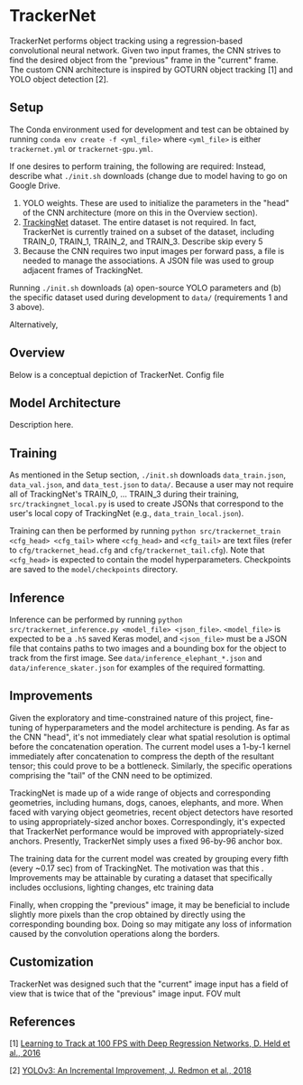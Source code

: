 # TrackerNet
TrackerNet performs object tracking using a regression-based convolutional neural network. Given two input frames, the CNN strives to find the desired object from the "previous" frame in the "current" frame. The custom CNN architecture is inspired by GOTURN object tracking [1] and YOLO object detection [2].

## Setup
The Conda environment used for development and test can be obtained by running `conda env create -f <yml_file>` where `<yml_file>` is either `trackernet.yml` or `trackernet-gpu.yml`.

If one desires to perform training, the following are required:  Instead, describe what `./init.sh` downloads (change due to model having to go on Google Drive.

1. YOLO weights. These are used to initialize the parameters in the "head" of the CNN architecture (more on this in the Overview section).
2. [TrackingNet](https://github.com/SilvioGiancola/TrackingNet-devkit) dataset. The entire dataset is not required. In fact, TrackerNet is currently trained on a subset of the dataset, including TRAIN_0, TRAIN_1, TRAIN_2, and TRAIN_3. Describe skip every 5
3. Because the CNN requires two input images per forward pass, a file is needed to manage the associations. A JSON file was used to group adjacent frames of TrackingNet.

Running `./init.sh` downloads (a) open-source YOLO parameters and (b) the specific dataset used during development to `data/` (requirements 1 and 3 above).

Alternatively, 

## Overview
Below is a conceptual depiction of TrackerNet.
Config file

## Model Architecture
Description here.

## Training
As mentioned in the Setup section, `./init.sh` downloads `data_train.json`, `data_val.json`, and `data_test.json` to `data/`. Because a user may not require all of TrackingNet's TRAIN_0, ... TRAIN_3 during their training, `src/trackingnet_local.py` is used to create JSONs that correspond to the user's local copy of TrackingNet (e.g., `data_train_local.json`).

Training can then be performed by running `python src/trackernet_train <cfg_head> <cfg_tail>` where `<cfg_head>` and `<cfg_tail>` are text files (refer to `cfg/trackernet_head.cfg` and `cfg/trackernet_tail.cfg`). Note that `<cfg_head>` is expected to contain the model hyperparameters. Checkpoints are saved to the `model/checkpoints` directory.

## Inference
Inference can be performed by running `python src/trackernet_inference.py <model_file> <json_file>`. `<model_file>` is expected to be a `.h5` saved Keras model, and `<json_file>` must be a JSON file that contains paths to two images and a bounding box for the object to track from the first image. See `data/inference_elephant_*.json` and `data/inference_skater.json` for examples of the required formatting.

## Improvements
Given the exploratory and time-constrained nature of this project, fine-tuning of hyperparameters and the model architecture is pending. As far as the CNN "head", it's not immediately clear what spatial resolution is optimal before the concatenation operation. The current model uses a 1-by-1 kernel immediately after concatenation to compress the depth of the resultant tensor; this could prove to be a bottleneck. Similarly, the specific operations comprising the "tail" of the CNN need to be optimized.

TrackingNet is made up of a wide range of objects and corresponding geometries, including humans, dogs, canoes, elephants, and more. When faced with varying object geometries, recent object detectors have resorted to using appropriately-sized anchor boxes. Correspondingly, it's expected that TrackerNet performance would be improved with appropriately-sized anchors. Presently, TrackerNet simply uses a fixed 96-by-96 anchor box.

The training data for the current model was created by grouping every fifth (every ~0.17 sec) from of TrackingNet. The motivation was that this . Improvements may be attainable by curating a dataset that specifically includes occlusions, lighting changes, etc         training data

Finally, when cropping the "previous" image, it may be beneficial to include slightly more pixels than the crop obtained by directly using the corresponding bounding box. Doing so may mitigate any loss of information caused by the convolution operations along the borders.

## Customization
TrackerNet was designed such that the "current" image input has a field of view that is twice that of the "previous" image input.    FOV mult

## References
[1] [Learning to Track at 100 FPS with Deep Regression Networks, D. Held et al., 2016](https://arxiv.org/pdf/1604.01802.pdf)

[2] [YOLOv3: An Incremental Improvement, J. Redmon et al., 2018](https://arxiv.org/pdf/1804.02767.pdf)

